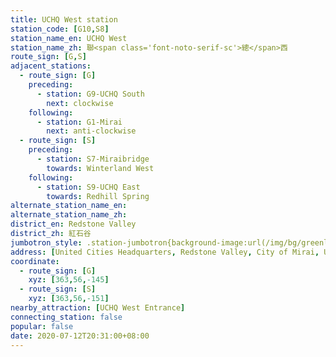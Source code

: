 ```yaml
---
title: UCHQ West station
station_code: [G10,S8]
station_name_en: UCHQ West
station_name_zh: 聯<span class='font-noto-serif-sc'>總</span>西
route_sign: [G,S]
adjacent_stations:
  - route_sign: [G]
    preceding:
      - station: G9-UCHQ South
        next: clockwise
    following:
      - station: G1-Mirai
        next: anti-clockwise
  - route_sign: [S]
    preceding:
      - station: S7-Miraibridge
        towards: Winterland West
    following:
      - station: S9-UCHQ East
        towards: Redhill Spring
alternate_station_name_en: 
alternate_station_name_zh: 
district_en: Redstone Valley
district_zh: 紅石谷
jumbotron_style: .station-jumbotron{background-image:url(/img/bg/greenline.png),url(/img/bg/bigsnowline.png);background-repeat:no-repeat;background-size:100% 10px;background-position:0 115px,0 145px}
address: [United Cities Headquarters, Redstone Valley, City of Mirai, United Cities]
coordinate:
  - route_sign: [G]
    xyz: [363,56,-145]
  - route_sign: [S]
    xyz: [363,56,-151]
nearby_attraction: [UCHQ West Entrance]
connecting_station: false
popular: false
date: 2020-07-12T20:31:00+08:00
---
```


